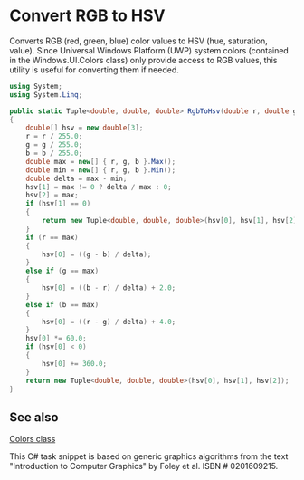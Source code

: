 <!---
  category: GraphicsAndAnimation
  language: cs
-->

# Convert RGB to HSV

Converts RGB (red, green, blue) color values to HSV (hue, saturation, value). 
Since Universal Windows Platform (UWP) system colors (contained in the Windows.UI.Colors class) 
only provide access to RGB values, this utility is useful for converting them if needed.

```C#
using System;
using System.Linq;

public static Tuple<double, double, double> RgbToHsv(double r, double g, double b)
{
    double[] hsv = new double[3]; 
    r = r / 255.0;
    g = g / 255.0;
    b = b / 255.0;
    double max = new[] { r, g, b }.Max();
    double min = new[] { r, g, b }.Min(); 
    double delta = max - min;
    hsv[1] = max != 0 ? delta / max : 0;
    hsv[2] = max;
    if (hsv[1] == 0) 
    {
        return new Tuple<double, double, double>(hsv[0], hsv[1], hsv[2]);
    }
    if (r == max)
    {
        hsv[0] = ((g - b) / delta);
    }
    else if (g == max)
    {
        hsv[0] = ((b - r) / delta) + 2.0;
    }
    else if (b == max)
    {
        hsv[0] = ((r - g) / delta) + 4.0;
    }
    hsv[0] *= 60.0;
    if (hsv[0] < 0)
    {
        hsv[0] += 360.0;
    }
    return new Tuple<double, double, double>(hsv[0], hsv[1], hsv[2]);
}
```

## See also

[Colors class](https://msdn.microsoft.com/library/windows/apps/windows.ui.colors.aspx)  

This C# task snippet is based on generic graphics algorithms from the text 
"Introduction to Computer Graphics" by Foley et al. ISBN # 0201609215. 
